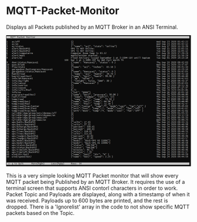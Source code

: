 # MQTT-Packet-Monitor
Displays all Packets published by an MQTT Broker in an ANSI Terminal.

![MqttMon Screenshot](/MQTT-Packet-Monitor.PNG)<br>

This is a very simple looking MQTT Packet monitor that will show every MQTT packet being Published by an MQTT Broker. It requires the use of a terminal screen that supports ANSI contorl
characters in order to work. Packet Topic and Payloads are displayed, along with a timestamp of when it was received. Payloads up to 600 bytes are printed, and the rest is dropped. 
There is a 'Ignorelist' array in the code to not show specific MQTT packets based on the Topic.

